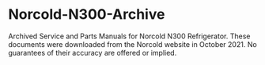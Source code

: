 # Norcold-N300-Archive
Archived Service and Parts Manuals for Norcold N300 Refrigerator.
These documents were downloaded from the Norcold website in October 2021.
No guarantees of their accuracy are offered or implied.
